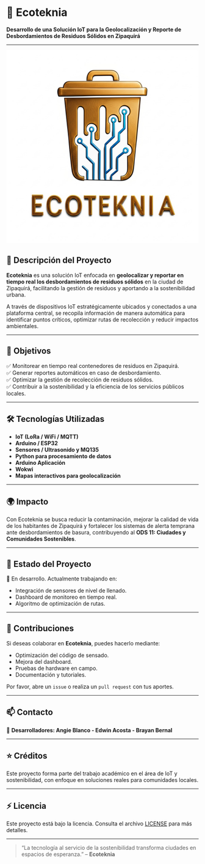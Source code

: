 # 🌱 Ecoteknia

**Desarrollo de una Solución IoT para la Geolocalización y Reporte de Desbordamientos de Residuos Sólidos en Zipaquirá**

---

![Ecoteknia Banner](./logo.jpg)

## 🚀 Descripción del Proyecto

**Ecoteknia** es una solución IoT enfocada en **geolocalizar y reportar en tiempo real los desbordamientos de residuos sólidos** en la ciudad de Zipaquirá, facilitando la gestión de residuos y aportando a la sostenibilidad urbana.

A través de dispositivos IoT estratégicamente ubicados y conectados a una plataforma central, se recopila información de manera automática para identificar puntos críticos, optimizar rutas de recolección y reducir impactos ambientales.

---

## 🎯 Objetivos

✅ Monitorear en tiempo real contenedores de residuos en Zipaquirá.  
✅ Generar reportes automáticos en caso de desbordamiento.  
✅ Optimizar la gestión de recolección de residuos sólidos.  
✅ Contribuir a la sostenibilidad y la eficiencia de los servicios públicos locales.

---

## 🛠️ Tecnologías Utilizadas

- **IoT (LoRa / WiFi / MQTT)**
- **Arduino / ESP32**
- **Sensores / Ultrasonido y MQ135**
- **Python para procesamiento de datos**
- **Arduino Aplicación**
- **Wokwi**
- **Mapas interactivos para geolocalización**

---

## 🌍 Impacto

Con Ecoteknia se busca reducir la contaminación, mejorar la calidad de vida de los habitantes de Zipaquirá y fortalecer los sistemas de alerta temprana ante desbordamientos de basura, contribuyendo al **ODS 11: Ciudades y Comunidades Sostenibles**.

---

## 🚧 Estado del Proyecto

🔄 En desarrollo. Actualmente trabajando en:

- Integración de sensores de nivel de llenado.
- Dashboard de monitoreo en tiempo real.
- Algoritmo de optimización de rutas.

---

## 🤝 Contribuciones

Si deseas colaborar en **Ecoteknia**, puedes hacerlo mediante:

- Optimización del código de sensado.
- Mejora del dashboard.
- Pruebas de hardware en campo.
- Documentación y tutoriales.

Por favor, abre un `issue` o realiza un `pull request` con tus aportes.

---

## 📫 Contacto

👤 **Desarrolladores: Angie Blanco - Edwin Acosta - Brayan Bernal**  

---

## ⭐ Créditos

Este proyecto forma parte del trabajo académico en el área de IoT y sostenibilidad, con enfoque en soluciones reales para comunidades locales.

---

## ⚡ Licencia

Este proyecto está bajo la licencia. Consulta el archivo [LICENSE](LICENSE) para más detalles.

---

> “La tecnología al servicio de la sostenibilidad transforma ciudades en espacios de esperanza.” – **Ecoteknia**
